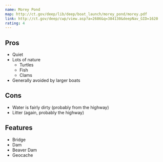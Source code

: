 ```yaml
---
name: Morey Pond
map: http://ct.gov/deep/lib/deep/boat_launch/morey_pond/morey.pdf
link: http://ct.gov/deep/cwp/view.asp?a=2686&q=384130&deepNav_GID=1620
rating: 4
---
```


## Pros

- Quiet
- Lots of nature
    - Turtles
    - Fish
    - Clams
- Generally avoided by larger boats

## Cons

- Water is fairly dirty (probably from the highway)
- Litter (again, probably the highway)

## Features

- Bridge
- Dam
- Beaver Dam
- Geocache
